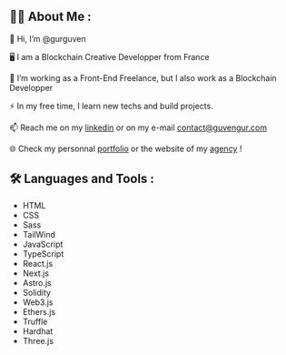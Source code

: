 ## 👩‍💻 About Me :
👋 Hi, I’m @gurguven

🖥 I am a Blockchain Creative Developper from France

🔭 I’m working as a Front-End Freelance, but I also work as a Blockchain Developper

⚡ In my free time, I learn new techs and build projects.

📫 Reach me on my [linkedin](https://www.linkedin.com/in/guven-gur/) or on my e-mail contact@guvengur.com

🌐 Check my personnal [portfolio](guvengur.com) or the website of my [agency](kbs-agency.com) ! 

## 🛠️ Languages and Tools :

- HTML 
- CSS
- Sass
- TailWind
- JavaScript
- TypeScript
- React.js
- Next.js 
- Astro.js
- Solidity
- Web3.js
- Ethers.js
- Truffle 
- Hardhat
- Three.js

